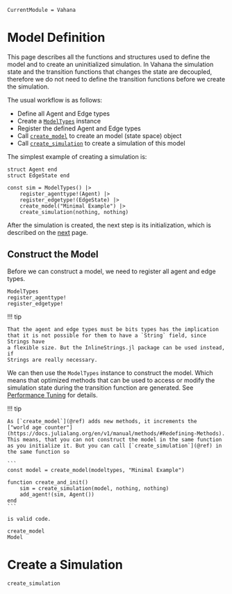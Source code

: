 ```@meta
CurrentModule = Vahana
```
# Model Definition

This page describes all the functions and structures used to define
the model and to create an uninitialized simulation. In Vahana the
simulation state and the transition functions that changes the state
are decoupled, therefore we do not need to define the transition
functions before we create the simulation. 

The usual workflow is as follows:
- Define all Agent and Edge types
- Create a [`ModelTypes`](@ref) instance
- Register the defined Agent and Edge types 
- Call [`create_model`](@ref) to create an model (state space) object
- Call [`create_simulation`](@ref) to create a simulation of this model

The simplest example of creating a simulation is:

```
struct Agent end
struct EdgeState end

const sim = ModelTypes() |>
    register_agenttype!(Agent) |>
    register_edgetype!(EdgeState) |>
    create_model("Minimal Example") |>
    create_simulation(nothing, nothing)
```

After the simulation is created, the next step is its initialization,
which is described on the [next](./initialization.md) page.

## Construct the Model 

Before we can construct a model, we need to register all agent and
edge types. 

```@docs
ModelTypes
register_agenttype!
register_edgetype!
```

!!! tip
	
	That the agent and edge types must be bits types has the implication
	that it is not possible for them to have a `String` field, since Strings have 
	a flexible size. But the InlineStrings.jl package can be used instead, if
	Strings are really necessary.
	
We can then use the `ModelTypes` instance to construct the model.
Which means that optimized methods that can be used to access or
modify the simulation state during the transition function are
generated. See [Performance Tuning](./performance.md) for details.

!!! tip

	As [`create_model`](@ref) adds new methods, it increments the
	["world age counter"](https://docs.julialang.org/en/v1/manual/methods/#Redefining-Methods).
	This means, that you can not construct the model in the same function
	as you initialize it. But you can call [`create_simulation`](@ref) in the same function so
	
	```
    const model = create_model(modeltypes, "Minimal Example") 
	
	function create_and_init()
		sim = create_simulation(model, nothing, nothing)
		add_agent!(sim, Agent())
	end
	```
	
	is valid code. 

```@docs
create_model
Model
```

# Create a Simulation

```@docs
create_simulation
```
